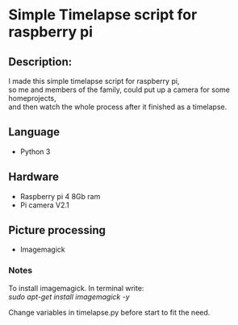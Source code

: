 # Simple Timelapse script for raspberry pi

## Description:
I made this simple timelapse script for raspberry pi,  
so me and members of the family, could put up a camera for some homeprojects,  
and then watch the whole process after it finished as a timelapse.
  
## Language
- Python 3

## Hardware
- Raspberry pi 4 8Gb ram
- Pi camera V2.1

## Picture processing
- Imagemagick
  
### Notes
To install imagemagick.
In terminal write:  
*sudo apt-get install imagemagick -y*

Change variables in timelapse.py before start to fit the need.  
  

